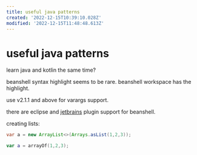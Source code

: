```yaml
---
title: useful java patterns
created: '2022-12-15T10:39:10.028Z'
modified: '2022-12-15T11:48:48.613Z'
---
```


# useful java patterns

learn java and kotlin the same time?

beanshell syntax highlight seems to be rare. beanshell workspace has the highlight.

use v2.1.1 and above for varargs support.

there are eclipse and [jetbrains](https://github.com/perNyfelt/beanshell-intellij-plugin) plugin support for beanshell.

creating lists:

```java
var a = new ArrayList<>(Arrays.asList(1,2,3));
```

```kotlin
var a = arrayOf(1,2,3);
```

